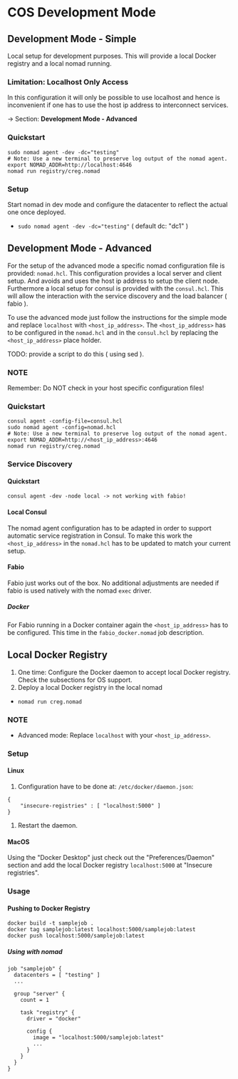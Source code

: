 # COS Development Mode

## Development Mode - Simple

Local setup for development purposes.
This will provide a local Docker registry and a local nomad running.

### Limitation: Localhost Only Access

In this configuration it will only be possible to use localhost and
hence is inconvenient if one has to use the host ip address to interconnect services.

-> Section: **Development Mode - Advanced**

### Quickstart

```
sudo nomad agent -dev -dc="testing"
# Note: Use a new terminal to preserve log output of the nomad agent.
export NOMAD_ADDR=http://localhost:4646
nomad run registry/creg.nomad
```

### Setup

Start nomad in dev mode and configure the datacenter
to reflect the actual one once deployed.

* `sudo nomad agent -dev -dc="testing"` ( default dc: "dc1" )

## Development Mode - Advanced

For the setup of the advanced mode a specific nomad configuration file
is provided: `nomad.hcl`. This configuration provides a local server and
client setup. And avoids and uses the host ip address to setup the client node.
Furthermore a local setup for consul is provided with the `consul.hcl`.
This will allow the interaction with the service discovery and
the load balancer ( fabio ).

To use the advanced mode just follow the instructions for the simple mode and
replace `localhost` with `<host_ip_address>`.
The `<host_ip_address>` has to be configured in the `nomad.hcl` and
in the `consul.hcl` by replacing the `<host_ip_address>` place holder.

TODO: provide a script to do this ( using sed ).

### NOTE

Remember: Do NOT check in your host specific configuration files!

### Quickstart

```
consul agent -config-file=consul.hcl
sudo nomad agent -config=nomad.hcl
# Note: Use a new terminal to preserve log output of the nomad agent.
export NOMAD_ADDR=http://<host_ip_address>:4646
nomad run registry/creg.nomad
```

### Service Discovery

#### Quickstart

```
consul agent -dev -node local -> not working with fabio!
```

#### Local Consul

The nomad agent configuration has to be adapted in order to support
automatic service registration in Consul.
To make this work the `<host_ip_address>` in the `nomad.hcl`
has to be updated to match your current setup.

#### Fabio

Fabio just works out of the box. No additional adjustments are needed
if fabio is used natively with the nomad `exec` driver.

##### Docker

For Fabio running in a Docker container again the `<host_ip_address>`
has to be configured. This time in the `fabio_docker.nomad` job description.

## Local Docker Registry

1. One time: Configure the Docker daemon to accept local Docker registry.
   Check the subsections for OS support.
1. Deploy a local Docker registry in the local nomad
  * `nomad run creg.nomad`

### NOTE

* Advanced mode: Replace `localhost` with your `<host_ip_address>`.

### Setup

#### Linux

1. Configuration have to be done at: `/etc/docker/daemon.json`:

```
{
    "insecure-registries" : [ "localhost:5000" ]
}

```

1. Restart the daemon.

#### MacOS

Using the "Docker Desktop" just check out the "Preferences/Daemon" section and
add the local Docker registry `localhost:5000` at "Insecure registries".

### Usage

#### Pushing to Docker Registry

```
docker build -t samplejob .
docker tag samplejob:latest localhost:5000/samplejob:latest
docker push localhost:5000/samplejob:latest
```

##### Using with nomad

```
job "samplejob" {
  datacenters = [ "testing" ]
  ...

  group "server" {
    count = 1

    task "registry" {
      driver = "docker"

      config {
        image = "localhost:5000/samplejob:latest"
        ...
      }
    }
  }
}

```
